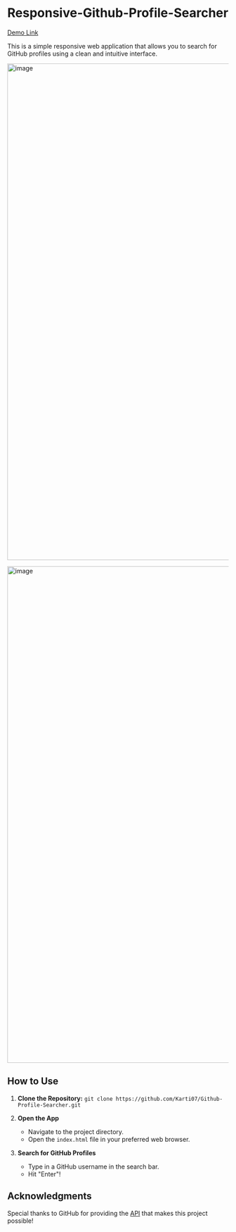 # Responsive-Github-Profile-Searcher
[Demo Link](https://karti07.github.io/Responsive-Github-Profile-Searcher/) <br>

This is a simple responsive web application that allows you to search for GitHub profiles using a clean and intuitive interface.<br>

<img width="1128" alt="image" src="https://github.com/Karti07/Responsive-Github-Profile-Searcher/assets/125097553/b15363f6-82f8-4afb-8171-ea7e27cb734d"> <br>

<img width="1128" alt="image" src="https://github.com/Karti07/Responsive-Github-Profile-Searcher/assets/125097553/d752a66e-bef7-46b0-a5c1-ee724e2d25ef">

## How to Use
1. **Clone the Repository:**
   ```git clone https://github.com/Karti07/Github-Profile-Searcher.git```

2. **Open the App**
     - Navigate to the project directory.
     - Open the `index.html` file in your preferred web browser.

3. **Search for GitHub Profiles**
     - Type in a GitHub username in the search bar.
     - Hit "Enter"!

## Acknowledgments
Special thanks to GitHub for providing the [API](https://docs.github.com/rest) that makes this project possible!
